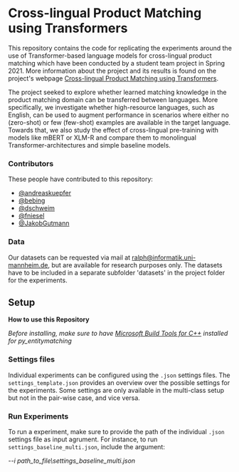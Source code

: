 # Cross-lingual Product Matching using Transformers

This repository contains the code for replicating the experiments around the use of Transformer-based language models for cross-lingual product matching which have been conducted by a student team project in Spring 2021. More information about the project and its results is found on the project's webpage [Cross-lingual Product Matching using Transformers](http://data.dws.informatik.uni-mannheim.de/Web-based-Systems-Group/StudentProjects/2020/Cross-lingual-Product-Matching-using-Transformers/).

The project seeked to explore whether learned matching knowledge in the product matching domain can be transferred between languages. More specifically, we investigate whether high-resource languages, such as English, can be used to augment performance in scenarios where either no (zero-shot) or few (few-shot) examples are available in the target language. Towards that, we also study the effect of cross-lingual pre-training with models like mBERT or XLM-R and compare them to monolingual Transformer-architectures and simple baseline models.

### Contributors 
These people have contributed to this repository:
 - [@andreaskuepfer](https://github.com/andreaskuepfer)
 - [@bebing](https://github.com/bebing)
 - [@dschweim](https://github.com/dschweim)
 - [@fniesel](https://github.com/fniesel)
 - [@JakobGutmann](https://github.com/JakobGutmann)

### Data
Our datasets can be requested via mail at ralph@informatik.uni-mannheim.de, but are available for research purposes only. The datasets have to be included in a separate subfolder 'datasets' in the project folder for the experiments.

## Setup
**How to use this Repository**

*Before installing, make sure to have [Microsoft Build Tools for C++](https://visualstudio.microsoft.com/de/visual-cpp-build-tools/)  installed for py_entitymatching*

### Settings files

Individual experiments can be configured using the `.json` settings files. 
The `settings_template.json` provides an overview over the possible settings for the experiments.
Some settings are only available in the multi-class setup but not in the pair-wise case, and vice versa.

### Run Experiments
To run a experiment, make sure to provide the path of the individual `.json` settings file
as input agrument. For instance, to run `settings_baseline_multi.json`, include the argument:

*--i path_to_file\settings_baseline_multi.json*
